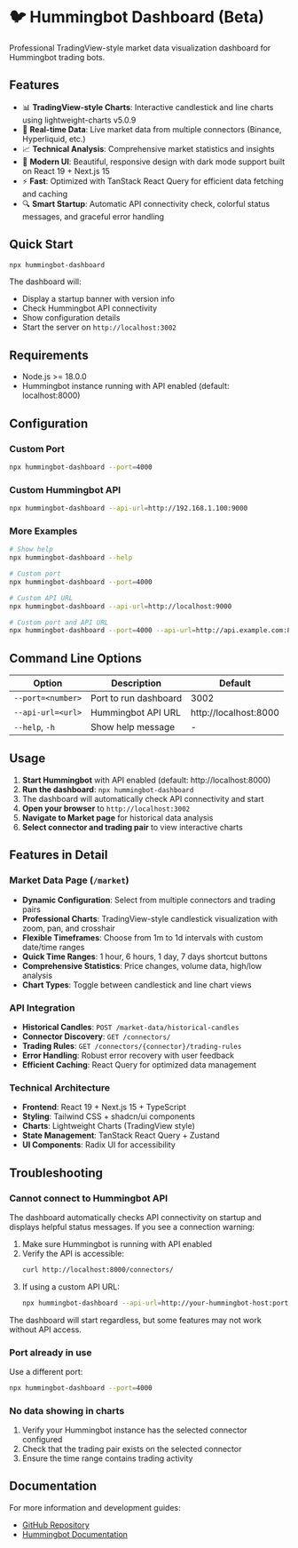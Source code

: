 # 🐦 Hummingbot Dashboard (Beta)

Professional TradingView-style market data visualization dashboard for Hummingbot trading bots.

## Features

- 📊 **TradingView-style Charts**: Interactive candlestick and line charts using lightweight-charts v5.0.9
- 🔄 **Real-time Data**: Live market data from multiple connectors (Binance, Hyperliquid, etc.)
- 📈 **Technical Analysis**: Comprehensive market statistics and insights
- 🎨 **Modern UI**: Beautiful, responsive design with dark mode support built on React 19 + Next.js 15
- ⚡ **Fast**: Optimized with TanStack React Query for efficient data fetching and caching
- 🔍 **Smart Startup**: Automatic API connectivity check, colorful status messages, and graceful error handling

## Quick Start

```bash
npx hummingbot-dashboard
```

The dashboard will:
- Display a startup banner with version info
- Check Hummingbot API connectivity
- Show configuration details
- Start the server on `http://localhost:3002`

## Requirements

- Node.js >= 18.0.0
- Hummingbot instance running with API enabled (default: localhost:8000)

## Configuration

### Custom Port

```bash
npx hummingbot-dashboard --port=4000
```

### Custom Hummingbot API

```bash
npx hummingbot-dashboard --api-url=http://192.168.1.100:9000
```

### More Examples

```bash
# Show help
npx hummingbot-dashboard --help

# Custom port
npx hummingbot-dashboard --port=4000

# Custom API URL
npx hummingbot-dashboard --api-url=http://localhost:9000

# Custom port and API URL
npx hummingbot-dashboard --port=4000 --api-url=http://api.example.com:8080
```

## Command Line Options

| Option | Description | Default |
|--------|-------------|---------|
| `--port=<number>` | Port to run dashboard | 3002 |
| `--api-url=<url>` | Hummingbot API URL | http://localhost:8000 |
| `--help`, `-h` | Show help message | - |

## Usage

1. **Start Hummingbot** with API enabled (default: http://localhost:8000)
2. **Run the dashboard**: `npx hummingbot-dashboard`
3. The dashboard will automatically check API connectivity and start
4. **Open your browser** to `http://localhost:3002`
5. **Navigate to Market page** for historical data analysis
6. **Select connector and trading pair** to view interactive charts

## Features in Detail

### Market Data Page (`/market`)
- **Dynamic Configuration**: Select from multiple connectors and trading pairs
- **Professional Charts**: TradingView-style candlestick visualization with zoom, pan, and crosshair
- **Flexible Timeframes**: Choose from 1m to 1d intervals with custom date/time ranges
- **Quick Time Ranges**: 1 hour, 6 hours, 1 day, 7 days shortcut buttons
- **Comprehensive Statistics**: Price changes, volume data, high/low analysis
- **Chart Types**: Toggle between candlestick and line chart views

### API Integration
- **Historical Candles**: `POST /market-data/historical-candles`
- **Connector Discovery**: `GET /connectors/`
- **Trading Rules**: `GET /connectors/{connector}/trading-rules`
- **Error Handling**: Robust error recovery with user feedback
- **Efficient Caching**: React Query for optimized data management

### Technical Architecture
- **Frontend**: React 19 + Next.js 15 + TypeScript
- **Styling**: Tailwind CSS + shadcn/ui components
- **Charts**: Lightweight Charts (TradingView style)
- **State Management**: TanStack React Query + Zustand
- **UI Components**: Radix UI for accessibility

## Troubleshooting

### Cannot connect to Hummingbot API
The dashboard automatically checks API connectivity on startup and displays helpful status messages. If you see a connection warning:

1. Make sure Hummingbot is running with API enabled
2. Verify the API is accessible:
   ```bash
   curl http://localhost:8000/connectors/
   ```
3. If using a custom API URL:
   ```bash
   npx hummingbot-dashboard --api-url=http://your-hummingbot-host:port
   ```

The dashboard will start regardless, but some features may not work without API access.

### Port already in use
Use a different port:
```bash
npx hummingbot-dashboard --port=4000
```

### No data showing in charts
1. Verify your Hummingbot instance has the selected connector configured
2. Check that the trading pair exists on the selected connector
3. Ensure the time range contains trading activity

## Documentation

For more information and development guides:
- [GitHub Repository](https://github.com/hummingbot/dashboard)
- [Hummingbot Documentation](https://docs.hummingbot.org/)
